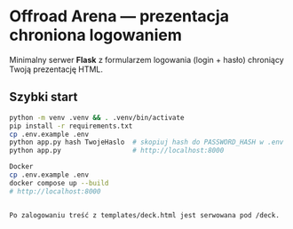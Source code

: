 # Offroad Arena — prezentacja chroniona logowaniem

Minimalny serwer **Flask** z formularzem logowania (login + hasło) chroniący Twoją prezentację HTML.

## Szybki start

```bash
python -m venv .venv && . .venv/bin/activate
pip install -r requirements.txt
cp .env.example .env
python app.py hash TwojeHaslo  # skopiuj hash do PASSWORD_HASH w .env
python app.py                  # http://localhost:8000

Docker
cp .env.example .env
docker compose up --build
# http://localhost:8000


Po zalogowaniu treść z templates/deck.html jest serwowana pod /deck.
